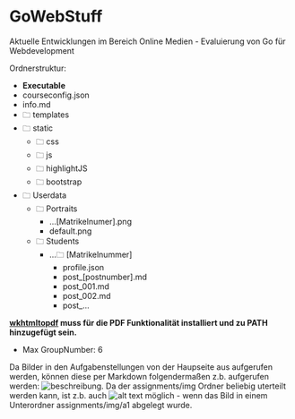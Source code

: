 # GoWebStuff
Aktuelle Entwicklungen im Bereich Online Medien - Evaluierung von Go für Webdevelopment

Ordnerstruktur:

- **Executable**
- courseconfig.json
- info.md
- 🗀 templates
- 🗀 static
    - 🗀 css
    - 🗀 js
    - 🗀 highlightJS
    - 🗀 bootstrap
- 🗀 Userdata
    - 🗀 Portraits
        * ...[Matrikelnumer].png
        * default.png
    - 🗀 Students
        - ...🗀 [Matrikelnummer]
            - profile.json
            - post_[postnumber].md
            - post_001.md
            - post_002.md
            - post_...

**[wkhtmltopdf](https://wkhtmltopdf.org/) muss für die PDF Funktionalität installiert und zu PATH hinzugefügt sein.**

- Max GroupNumber: 6

Da Bilder in den Aufgabenstellungen von der Haupseite aus aufgerufen werden, können diese per Markdown folgendermaßen z.b. aufgerufen werden: ![beschreibung](img/06.png "Licht"). Da der assignments/img Ordner beliebig uterteilt werden kann, ist z.b. auch ![alt text](img/a1/06.png "Licht") möglich - wenn das Bild in einem Unterordner assignments/img/a1 abgelegt wurde.

